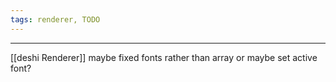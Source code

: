 ```yaml
---
tags: renderer, TODO
---
```

---
[[deshi Renderer]] maybe fixed fonts rather than array or maybe set active font?